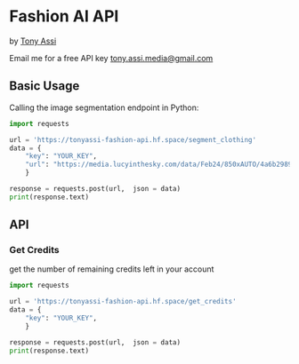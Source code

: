# Fashion AI API
by [Tony Assi](https://www.tonyassi.com/)

Email me for a free API key <tony.assi.media@gmail.com>

## Basic Usage
Calling the image segmentation endpoint in Python:
```python
import requests

url = 'https://tonyassi-fashion-api.hf.space/segment_clothing'
data = {
    "key": "YOUR_KEY",
    "url": "https://media.lucyinthesky.com/data/Feb24/850xAUTO/4a6b2989-9342-45b0-8566-10060d05d9f2.jpg"
    }

response = requests.post(url,  json = data)
print(response.text)
```
## API
### Get Credits
get the number of remaining credits left in your account
```python
import requests

url = 'https://tonyassi-fashion-api.hf.space/get_credits'
data = {
    "key": "YOUR_KEY",
    }

response = requests.post(url,  json = data)
print(response.text)
```
